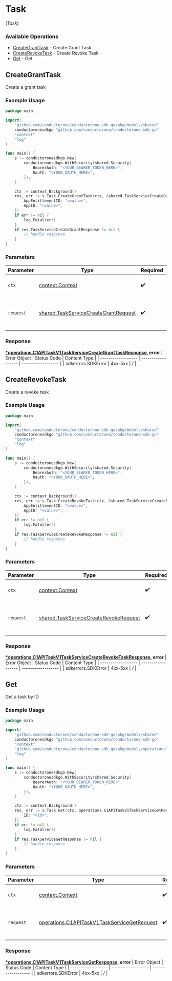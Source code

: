 # Task
(*Task*)

### Available Operations

* [CreateGrantTask](#creategranttask) - Create Grant Task
* [CreateRevokeTask](#createrevoketask) - Create Revoke Task
* [Get](#get) - Get

## CreateGrantTask

Create a grant task

### Example Usage

```go
package main

import(
	"github.com/conductorone/conductorone-sdk-go/pkg/models/shared"
	conductoronesdkgo "github.com/conductorone/conductorone-sdk-go"
	"context"
	"log"
)

func main() {
    s := conductoronesdkgo.New(
        conductoronesdkgo.WithSecurity(shared.Security{
            BearerAuth: "<YOUR_BEARER_TOKEN_HERE>",
            Oauth: "<YOUR_OAUTH_HERE>",
        }),
    )

    ctx := context.Background()
    res, err := s.Task.CreateGrantTask(ctx, &shared.TaskServiceCreateGrantRequest{
        AppEntitlementID: "<value>",
        AppID: "<value>",
    })
    if err != nil {
        log.Fatal(err)
    }
    if res.TaskServiceCreateGrantResponse != nil {
        // handle response
    }
}
```

### Parameters

| Parameter                                                                                        | Type                                                                                             | Required                                                                                         | Description                                                                                      |
| ------------------------------------------------------------------------------------------------ | ------------------------------------------------------------------------------------------------ | ------------------------------------------------------------------------------------------------ | ------------------------------------------------------------------------------------------------ |
| `ctx`                                                                                            | [context.Context](https://pkg.go.dev/context#Context)                                            | :heavy_check_mark:                                                                               | The context to use for the request.                                                              |
| `request`                                                                                        | [shared.TaskServiceCreateGrantRequest](../../pkg/models/shared/taskservicecreategrantrequest.md) | :heavy_check_mark:                                                                               | The request object to use for the request.                                                       |


### Response

**[*operations.C1APITaskV1TaskServiceCreateGrantTaskResponse](../../pkg/models/operations/c1apitaskv1taskservicecreategranttaskresponse.md), error**
| Error Object       | Status Code        | Content Type       |
| ------------------ | ------------------ | ------------------ |
| sdkerrors.SDKError | 4xx-5xx            | */*                |

## CreateRevokeTask

Create a revoke task

### Example Usage

```go
package main

import(
	"github.com/conductorone/conductorone-sdk-go/pkg/models/shared"
	conductoronesdkgo "github.com/conductorone/conductorone-sdk-go"
	"context"
	"log"
)

func main() {
    s := conductoronesdkgo.New(
        conductoronesdkgo.WithSecurity(shared.Security{
            BearerAuth: "<YOUR_BEARER_TOKEN_HERE>",
            Oauth: "<YOUR_OAUTH_HERE>",
        }),
    )

    ctx := context.Background()
    res, err := s.Task.CreateRevokeTask(ctx, &shared.TaskServiceCreateRevokeRequest{
        AppEntitlementID: "<value>",
        AppID: "<value>",
    })
    if err != nil {
        log.Fatal(err)
    }
    if res.TaskServiceCreateRevokeResponse != nil {
        // handle response
    }
}
```

### Parameters

| Parameter                                                                                          | Type                                                                                               | Required                                                                                           | Description                                                                                        |
| -------------------------------------------------------------------------------------------------- | -------------------------------------------------------------------------------------------------- | -------------------------------------------------------------------------------------------------- | -------------------------------------------------------------------------------------------------- |
| `ctx`                                                                                              | [context.Context](https://pkg.go.dev/context#Context)                                              | :heavy_check_mark:                                                                                 | The context to use for the request.                                                                |
| `request`                                                                                          | [shared.TaskServiceCreateRevokeRequest](../../pkg/models/shared/taskservicecreaterevokerequest.md) | :heavy_check_mark:                                                                                 | The request object to use for the request.                                                         |


### Response

**[*operations.C1APITaskV1TaskServiceCreateRevokeTaskResponse](../../pkg/models/operations/c1apitaskv1taskservicecreaterevoketaskresponse.md), error**
| Error Object       | Status Code        | Content Type       |
| ------------------ | ------------------ | ------------------ |
| sdkerrors.SDKError | 4xx-5xx            | */*                |

## Get

Get a task by ID

### Example Usage

```go
package main

import(
	"github.com/conductorone/conductorone-sdk-go/pkg/models/shared"
	conductoronesdkgo "github.com/conductorone/conductorone-sdk-go"
	"context"
	"github.com/conductorone/conductorone-sdk-go/pkg/models/operations"
	"log"
)

func main() {
    s := conductoronesdkgo.New(
        conductoronesdkgo.WithSecurity(shared.Security{
            BearerAuth: "<YOUR_BEARER_TOKEN_HERE>",
            Oauth: "<YOUR_OAUTH_HERE>",
        }),
    )

    ctx := context.Background()
    res, err := s.Task.Get(ctx, operations.C1APITaskV1TaskServiceGetRequest{
        ID: "<id>",
    })
    if err != nil {
        log.Fatal(err)
    }
    if res.TaskServiceGetResponse != nil {
        // handle response
    }
}
```

### Parameters

| Parameter                                                                                                      | Type                                                                                                           | Required                                                                                                       | Description                                                                                                    |
| -------------------------------------------------------------------------------------------------------------- | -------------------------------------------------------------------------------------------------------------- | -------------------------------------------------------------------------------------------------------------- | -------------------------------------------------------------------------------------------------------------- |
| `ctx`                                                                                                          | [context.Context](https://pkg.go.dev/context#Context)                                                          | :heavy_check_mark:                                                                                             | The context to use for the request.                                                                            |
| `request`                                                                                                      | [operations.C1APITaskV1TaskServiceGetRequest](../../pkg/models/operations/c1apitaskv1taskservicegetrequest.md) | :heavy_check_mark:                                                                                             | The request object to use for the request.                                                                     |


### Response

**[*operations.C1APITaskV1TaskServiceGetResponse](../../pkg/models/operations/c1apitaskv1taskservicegetresponse.md), error**
| Error Object       | Status Code        | Content Type       |
| ------------------ | ------------------ | ------------------ |
| sdkerrors.SDKError | 4xx-5xx            | */*                |
